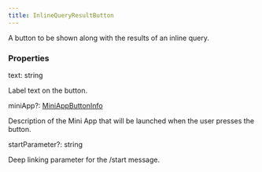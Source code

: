 ```yaml
---
title: InlineQueryResultButton
---
```


A button to be shown along with the results of an inline query.

### Properties

<div class="flex flex-col gap-3"><div><div class="flex gap-2"><div class="font-mono p" id="p_text" data-anchor><span class="font-bold">text</span><span class="opacity-50">:</span> <span>string</span></div></div><div class="pl-3"><div class="no-margin">

Label text on the button.

</div></div></div><div><div class="flex gap-2"><div class="font-mono p" id="p_miniApp" data-anchor><span class="font-bold">miniApp</span><span class="opacity-50"><span title="Optional" class="cursor-help">?</span>:</span> <a href="/gh/types/miniappbuttoninfo"  >MiniAppButtonInfo</a></div></div><div class="pl-3"><div class="no-margin">

Description of the Mini App that will be launched when the user presses the button.

</div></div></div><div><div class="flex gap-2"><div class="font-mono p" id="p_startParameter" data-anchor><span class="font-bold">startParameter</span><span class="opacity-50"><span title="Optional" class="cursor-help">?</span>:</span> <span>string</span></div></div><div class="pl-3"><div class="no-margin">

Deep linking parameter for the /start message.

</div></div></div></div>

